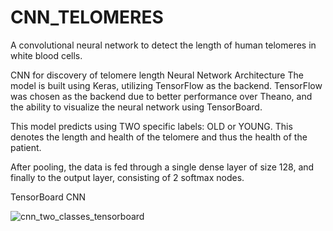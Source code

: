# CNN_TELOMERES
A convolutional neural network to detect the length of human telomeres in white blood cells.

CNN for discovery of telomere length Neural Network Architecture The model is built using Keras, utilizing TensorFlow as the backend. TensorFlow was chosen as the backend due to better performance over Theano, and the ability to visualize the neural network using TensorBoard.

This model predicts using TWO specific labels: OLD or YOUNG. This denotes the length and health of the telomere and thus the health of the patient.

After pooling, the data is fed through a single dense layer of size 128, and finally to the output layer, consisting of 2 softmax nodes.

TensorBoard CNN


![cnn_two_classes_tensorboard](https://user-images.githubusercontent.com/30676606/50735726-5d94d880-1181-11e9-963d-8fd1d4b54dd1.png)
